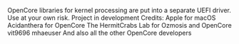 OpenCore libraries for kernel processing are put into a separate UEFI driver. Use at your own risk. Project in development
Credits:
Apple for macOS
Acidanthera for OpenCore
The HermitCrabs Lab for Ozmosis and OpenCore
vit9696
mhaeuser
And also all the other OpenCore developers